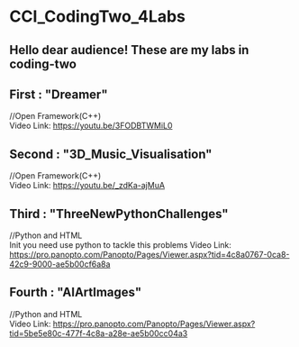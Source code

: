 # CCI_CodingTwo_4Labs
## Hello dear audience! These are my labs in coding-two
## First : "Dreamer"
//Open Framework(C++)  
Video Link: https://youtu.be/3FODBTWMiL0
## Second : "3D_Music_Visualisation"
//Open Framework(C++)  
Video Link: https://youtu.be/_zdKa-ajMuA


## Third : "ThreeNewPythonChallenges"
//Python and HTML   
Init you need use python to tackle this problems
Video Link: https://pro.panopto.com/Panopto/Pages/Viewer.aspx?tid=4c8a0767-0ca8-42c9-9000-ae5b00cf6a8a
## Fourth : "AIArtImages" 
//Python and HTML  
Video Link: https://pro.panopto.com/Panopto/Pages/Viewer.aspx?tid=5be5e80c-477f-4c8a-a28e-ae5b00cc04a3

